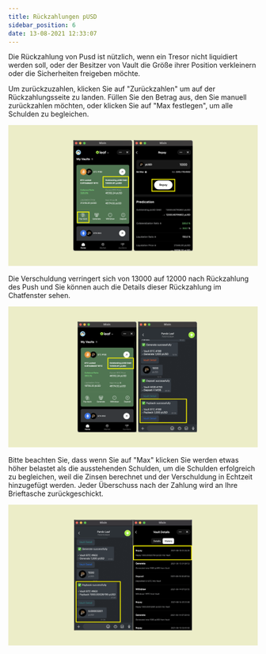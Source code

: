```yaml
---
title: Rückzahlungen pUSD
sidebar_position: 6
date: 13-08-2021 12:33:07
---
```


Die Rückzahlung von Pusd ist nützlich, wenn ein Tresor nicht liquidiert werden soll, oder der Besitzer von Vault die Größe ihrer Position verkleinern oder die Sicherheiten freigeben möchte.

Um zurückzuzahlen, klicken Sie auf "Zurückzahlen" um auf der Rückzahlungsseite zu landen. Füllen Sie den Betrag aus, den Sie manuell zurückzahlen möchten, oder klicken Sie auf "Max festlegen", um alle Schulden zu begleichen.

![](../assets/leaf-payback-p1.png)

Die Verschuldung verringert sich von 13000 auf 12000 nach Rückzahlung des Push und Sie können auch die Details dieser Rückzahlung im Chatfenster sehen.

![](../assets/leaf-payback-p2.png)

Bitte beachten Sie, dass wenn Sie auf "Max" klicken Sie werden etwas höher belastet als die ausstehenden Schulden, um die Schulden erfolgreich zu begleichen, weil die Zinsen berechnet und der Verschuldung in Echtzeit hinzugefügt werden. Jeder Überschuss nach der Zahlung wird an Ihre Brieftasche zurückgeschickt.

![](../assets/payback-p2.png)

